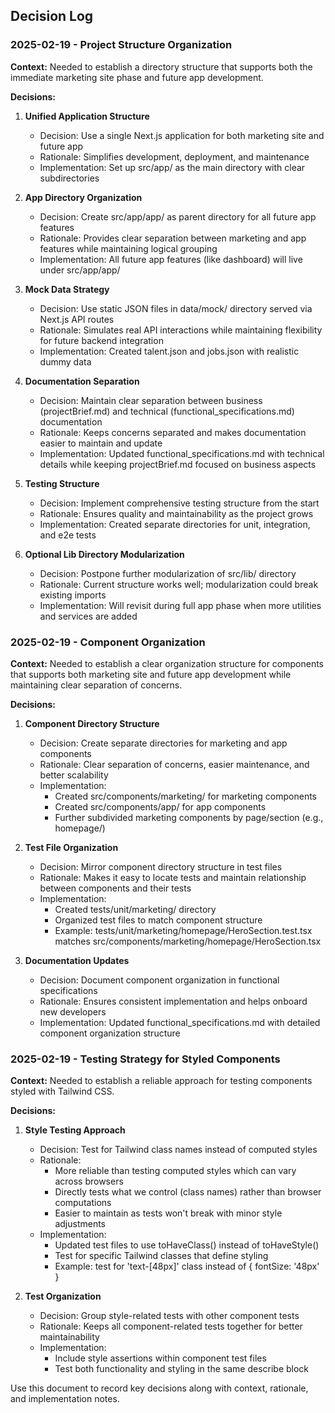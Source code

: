 ## Decision Log

### 2025-02-19 - Project Structure Organization

**Context:** 
Needed to establish a directory structure that supports both the immediate marketing site phase and future app development.

**Decisions:**
1. **Unified Application Structure**
   - Decision: Use a single Next.js application for both marketing site and future app
   - Rationale: Simplifies development, deployment, and maintenance
   - Implementation: Set up src/app/ as the main directory with clear subdirectories

2. **App Directory Organization**
   - Decision: Create src/app/app/ as parent directory for all future app features
   - Rationale: Provides clear separation between marketing and app features while maintaining logical grouping
   - Implementation: All future app features (like dashboard) will live under src/app/app/

3. **Mock Data Strategy**
   - Decision: Use static JSON files in data/mock/ directory served via Next.js API routes
   - Rationale: Simulates real API interactions while maintaining flexibility for future backend integration
   - Implementation: Created talent.json and jobs.json with realistic dummy data

4. **Documentation Separation**
   - Decision: Maintain clear separation between business (projectBrief.md) and technical (functional_specifications.md) documentation
   - Rationale: Keeps concerns separated and makes documentation easier to maintain and update
   - Implementation: Updated functional_specifications.md with technical details while keeping projectBrief.md focused on business aspects

5. **Testing Structure**
   - Decision: Implement comprehensive testing structure from the start
   - Rationale: Ensures quality and maintainability as the project grows
   - Implementation: Created separate directories for unit, integration, and e2e tests

6. **Optional Lib Directory Modularization**
   - Decision: Postpone further modularization of src/lib/ directory
   - Rationale: Current structure works well; modularization could break existing imports
   - Implementation: Will revisit during full app phase when more utilities and services are added

### 2025-02-19 - Component Organization

**Context:**
Needed to establish a clear organization structure for components that supports both marketing site and future app development while maintaining clear separation of concerns.

**Decisions:**
1. **Component Directory Structure**
   - Decision: Create separate directories for marketing and app components
   - Rationale: Clear separation of concerns, easier maintenance, and better scalability
   - Implementation: 
     - Created src/components/marketing/ for marketing components
     - Created src/components/app/ for app components
     - Further subdivided marketing components by page/section (e.g., homepage/)

2. **Test File Organization**
   - Decision: Mirror component directory structure in test files
   - Rationale: Makes it easy to locate tests and maintain relationship between components and their tests
   - Implementation:
     - Created tests/unit/marketing/ directory
     - Organized test files to match component structure
     - Example: tests/unit/marketing/homepage/HeroSection.test.tsx matches src/components/marketing/homepage/HeroSection.tsx

3. **Documentation Updates**
   - Decision: Document component organization in functional specifications
   - Rationale: Ensures consistent implementation and helps onboard new developers
   - Implementation: Updated functional_specifications.md with detailed component organization structure

### 2025-02-19 - Testing Strategy for Styled Components

**Context:**
Needed to establish a reliable approach for testing components styled with Tailwind CSS.

**Decisions:**
1. **Style Testing Approach**
   - Decision: Test for Tailwind class names instead of computed styles
   - Rationale: 
     - More reliable than testing computed styles which can vary across browsers
     - Directly tests what we control (class names) rather than browser computations
     - Easier to maintain as tests won't break with minor style adjustments
   - Implementation:
     - Updated test files to use toHaveClass() instead of toHaveStyle()
     - Test for specific Tailwind classes that define styling
     - Example: test for 'text-[48px]' class instead of { fontSize: '48px' }

2. **Test Organization**
   - Decision: Group style-related tests with other component tests
   - Rationale: Keeps all component-related tests together for better maintainability
   - Implementation:
     - Include style assertions within component test files
     - Test both functionality and styling in the same describe block

Use this document to record key decisions along with context, rationale, and implementation notes.
